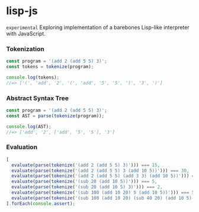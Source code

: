 # lisp-js
`experimental` Exploring implementation of a barebones Lisp-like interpreter with JavaScript.

### Tokenization
```javascript
const program = '(add 2 (add 5 5) 3)';
const tokens = tokenize(program);

console.log(tokens);
//=> ['(', 'add', '2', '(', 'add', '5', '5', ')', '3', ')']
```

### Abstract Syntax Tree
```javascript
const program = '(add 2 (add 5 5) 3)';
const AST = parse(tokenize(program));

console.log(AST);
//=> ['add', '2', ['add', '5', '5'], '3']
```

### Evaluation
```javascript
[
  evaluate(parse(tokenize('(add 2 (add 5 5) 3)'))) === 15,
  evaluate(parse(tokenize('(add 2 (add 5 5) 3 (add 10 5))'))) === 30,
  evaluate(parse(tokenize('(add 2 (add 5 5) (add 3 3) (add 10 5))'))) === 33,
  evaluate(parse(tokenize('(sub 20 (add 10 5))'))) === 5,
  evaluate(parse(tokenize('(sub 20 (add 10 5) 3)'))) === 2,
  evaluate(parse(tokenize('(sub 100 (add 10 20) 5 (add 10 5))'))) === 50,
  evaluate(parse(tokenize('(sub 100 (add 10 20) (sub 40 20) (add 10 5) 5)'))) === 30
].forEach(console.assert);
```
